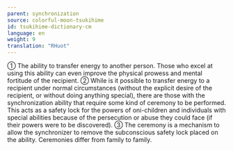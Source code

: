 ```yaml
---
parent: synchronization
source: colorful-moon-tsukihime
id: tsukihime-dictionary-cm
language: en
weight: 9
translation: "RHuot"
---
```


① The ability to transfer energy to another person. Those who excel at using this ability can even improve the physical prowess and mental fortitude of the recipient.
② While is it possible to transfer energy to a recipient under normal circumstances (without the explicit desire of the recipient, or without doing anything special), there are those with the synchronization ability that require some kind of ceremony to be performed. This acts as a safety lock for the powers of oni-children and individuals with special abilities because of the persecution or abuse they could face (if their powers were to be discovered).
③ The ceremony is a mechanism to allow the synchronizer to remove the subconscious safety lock placed on the ability. Ceremonies differ from family to family.
